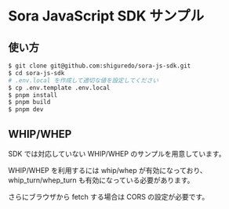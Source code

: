 # Sora JavaScript SDK サンプル

## 使い方

```bash
$ git clone git@github.com:shiguredo/sora-js-sdk.git
$ cd sora-js-sdk
# .env.local を作成して適切な値を設定してください
$ cp .env.template .env.local
$ pnpm install
$ pnpm build
$ pnpm dev
```

## WHIP/WHEP

SDK では対応していない WHIP/WHEP のサンプルを用意しています。

WHIP/WHEP を利用するには whip/whep が有効になっており、
whip_turn/whep_turn も有効になっている必要があります。

さらにブラウザから fetch する場合は CORS の設定が必要です。
